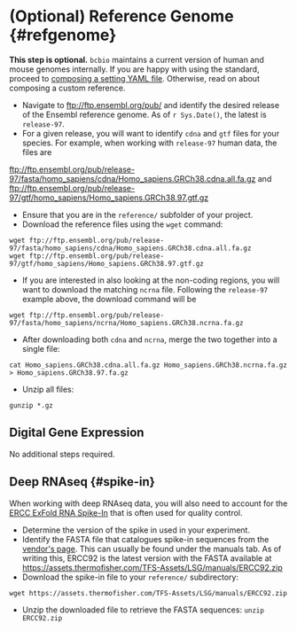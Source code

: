 # (Optional) Reference Genome {#refgenome}

**This step is optional.** `bcbio` maintains a current version of human and mouse genomes internally. If you are happy with using the standard, proceed to [composing a setting YAML file](#settings). Otherwise, read on about composing a custom reference.

* Navigate to ftp://ftp.ensembl.org/pub/ and identify the desired release of the Ensembl reference genome. As of `r Sys.Date()`, the latest is `release-97`.
* For a given release, you will want to identify `cdna` and `gtf` files for your species. For example, when working with `release-97` human data, the files are

ftp://ftp.ensembl.org/pub/release-97/fasta/homo_sapiens/cdna/Homo_sapiens.GRCh38.cdna.all.fa.gz and
ftp://ftp.ensembl.org/pub/release-97/gtf/homo_sapiens/Homo_sapiens.GRCh38.97.gtf.gz

* Ensure that you are in the `reference/` subfolder of your project.
* Download the reference files using the `wget` command:

```
wget ftp://ftp.ensembl.org/pub/release-97/fasta/homo_sapiens/cdna/Homo_sapiens.GRCh38.cdna.all.fa.gz
wget ftp://ftp.ensembl.org/pub/release-97/gtf/homo_sapiens/Homo_sapiens.GRCh38.97.gtf.gz
```

* If you are interested in also looking at the non-coding regions, you will want to download the matching `ncrna` file. Following the `release-97` example above, the download command will be

```
wget ftp://ftp.ensembl.org/pub/release-97/fasta/homo_sapiens/ncrna/Homo_sapiens.GRCh38.ncrna.fa.gz
```

* After downloading both `cdna` and `ncrna`, merge the two together into a single file:

```
cat Homo_sapiens.GRCh38.cdna.all.fa.gz Homo_sapiens.GRCh38.ncrna.fa.gz > Homo_sapiens.GRCh38.97.fa.gz
```

* Unzip all files:

```
gunzip *.gz
```

## Digital Gene Expression

No additional steps required.

## Deep RNAseq {#spike-in}

When working with deep RNAseq data, you will also need to account for the [ERCC ExFold RNA Spike-In](https://www.thermofisher.com/order/catalog/product/4456739) that is often used for quality control.

* Determine the version of the spike in used in your experiment.
* Identify the FASTA file that catalogues spike-in sequences from the [vendor's page](https://www.thermofisher.com/order/catalog/product/4456739). This can usually be found under the manuals tab. As of writing this, ERCC92 is the latest version with the FASTA available at https://assets.thermofisher.com/TFS-Assets/LSG/manuals/ERCC92.zip
* Download the spike-in file to your `reference/` subdirectory:
```
wget https://assets.thermofisher.com/TFS-Assets/LSG/manuals/ERCC92.zip
```
* Unzip the downloaded file to retrieve the FASTA sequences: `unzip ERCC92.zip`
